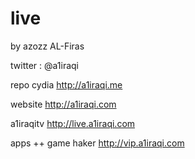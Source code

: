 # live
by azozz AL-Firas

twitter : @a1iraqi

repo cydia
http://a1iraqi.me

website 
http://a1iraqi.com

a1iraqitv
http://live.a1iraqi.com

apps ++ game haker
http://vip.a1iraqi.com
